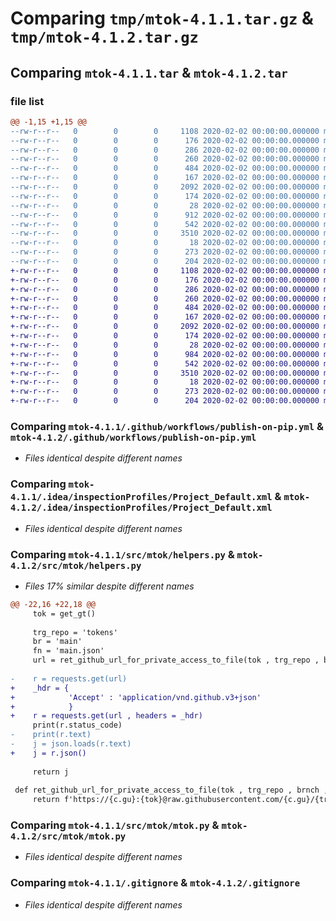 # Comparing `tmp/mtok-4.1.1.tar.gz` & `tmp/mtok-4.1.2.tar.gz`

## Comparing `mtok-4.1.1.tar` & `mtok-4.1.2.tar`

### file list

```diff
@@ -1,15 +1,15 @@
--rw-r--r--   0        0        0     1108 2020-02-02 00:00:00.000000 mtok-4.1.1/.github/workflows/publish-on-pip.yml
--rw-r--r--   0        0        0      176 2020-02-02 00:00:00.000000 mtok-4.1.1/.idea/.gitignore
--rw-r--r--   0        0        0      286 2020-02-02 00:00:00.000000 mtok-4.1.1/.idea/misc.xml
--rw-r--r--   0        0        0      260 2020-02-02 00:00:00.000000 mtok-4.1.1/.idea/modules.xml
--rw-r--r--   0        0        0      484 2020-02-02 00:00:00.000000 mtok-4.1.1/.idea/mtok.iml
--rw-r--r--   0        0        0      167 2020-02-02 00:00:00.000000 mtok-4.1.1/.idea/vcs.xml
--rw-r--r--   0        0        0     2092 2020-02-02 00:00:00.000000 mtok-4.1.1/.idea/inspectionProfiles/Project_Default.xml
--rw-r--r--   0        0        0      174 2020-02-02 00:00:00.000000 mtok-4.1.1/.idea/inspectionProfiles/profiles_settings.xml
--rw-r--r--   0        0        0       28 2020-02-02 00:00:00.000000 mtok-4.1.1/src/mtok/__init__.py
--rw-r--r--   0        0        0      912 2020-02-02 00:00:00.000000 mtok-4.1.1/src/mtok/helpers.py
--rw-r--r--   0        0        0      542 2020-02-02 00:00:00.000000 mtok-4.1.1/src/mtok/mtok.py
--rw-r--r--   0        0        0     3510 2020-02-02 00:00:00.000000 mtok-4.1.1/.gitignore
--rw-r--r--   0        0        0       18 2020-02-02 00:00:00.000000 mtok-4.1.1/README.md
--rw-r--r--   0        0        0      273 2020-02-02 00:00:00.000000 mtok-4.1.1/pyproject.toml
--rw-r--r--   0        0        0      204 2020-02-02 00:00:00.000000 mtok-4.1.1/PKG-INFO
+-rw-r--r--   0        0        0     1108 2020-02-02 00:00:00.000000 mtok-4.1.2/.github/workflows/publish-on-pip.yml
+-rw-r--r--   0        0        0      176 2020-02-02 00:00:00.000000 mtok-4.1.2/.idea/.gitignore
+-rw-r--r--   0        0        0      286 2020-02-02 00:00:00.000000 mtok-4.1.2/.idea/misc.xml
+-rw-r--r--   0        0        0      260 2020-02-02 00:00:00.000000 mtok-4.1.2/.idea/modules.xml
+-rw-r--r--   0        0        0      484 2020-02-02 00:00:00.000000 mtok-4.1.2/.idea/mtok.iml
+-rw-r--r--   0        0        0      167 2020-02-02 00:00:00.000000 mtok-4.1.2/.idea/vcs.xml
+-rw-r--r--   0        0        0     2092 2020-02-02 00:00:00.000000 mtok-4.1.2/.idea/inspectionProfiles/Project_Default.xml
+-rw-r--r--   0        0        0      174 2020-02-02 00:00:00.000000 mtok-4.1.2/.idea/inspectionProfiles/profiles_settings.xml
+-rw-r--r--   0        0        0       28 2020-02-02 00:00:00.000000 mtok-4.1.2/src/mtok/__init__.py
+-rw-r--r--   0        0        0      984 2020-02-02 00:00:00.000000 mtok-4.1.2/src/mtok/helpers.py
+-rw-r--r--   0        0        0      542 2020-02-02 00:00:00.000000 mtok-4.1.2/src/mtok/mtok.py
+-rw-r--r--   0        0        0     3510 2020-02-02 00:00:00.000000 mtok-4.1.2/.gitignore
+-rw-r--r--   0        0        0       18 2020-02-02 00:00:00.000000 mtok-4.1.2/README.md
+-rw-r--r--   0        0        0      273 2020-02-02 00:00:00.000000 mtok-4.1.2/pyproject.toml
+-rw-r--r--   0        0        0      204 2020-02-02 00:00:00.000000 mtok-4.1.2/PKG-INFO
```

### Comparing `mtok-4.1.1/.github/workflows/publish-on-pip.yml` & `mtok-4.1.2/.github/workflows/publish-on-pip.yml`

 * *Files identical despite different names*

### Comparing `mtok-4.1.1/.idea/inspectionProfiles/Project_Default.xml` & `mtok-4.1.2/.idea/inspectionProfiles/Project_Default.xml`

 * *Files identical despite different names*

### Comparing `mtok-4.1.1/src/mtok/helpers.py` & `mtok-4.1.2/src/mtok/helpers.py`

 * *Files 17% similar despite different names*

```diff
@@ -22,16 +22,18 @@
     tok = get_gt()
 
     trg_repo = 'tokens'
     br = 'main'
     fn = 'main.json'
     url = ret_github_url_for_private_access_to_file(tok , trg_repo , br , fn)
 
-    r = requests.get(url)
+    _hdr = {
+            'Accept' : 'application/vnd.github.v3+json'
+            }
+    r = requests.get(url , headers = _hdr)
     print(r.status_code)
-    print(r.text)
-    j = json.loads(r.text)
+    j = r.json()
 
     return j
 
 def ret_github_url_for_private_access_to_file(tok , trg_repo , brnch , fn) :
     return f'https://{c.gu}:{tok}@raw.githubusercontent.com/{c.gu}/{trg_repo}/{brnch}/{fn}'
```

### Comparing `mtok-4.1.1/src/mtok/mtok.py` & `mtok-4.1.2/src/mtok/mtok.py`

 * *Files identical despite different names*

### Comparing `mtok-4.1.1/.gitignore` & `mtok-4.1.2/.gitignore`

 * *Files identical despite different names*


